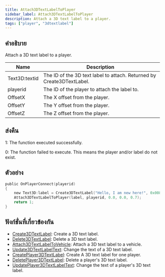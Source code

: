 ```yaml
---
title: Attach3DTextLabelToPlayer
sidebar_label: Attach3DTextLabelToPlayer
description: Attach a 3D text label to a player.
tags: ["player", "3dtextlabel"]
---
```


## คำอธิบาย

Attach a 3D text label to a player.

| Name      | Description                                                           |
| --------- | --------------------------------------------------------------------- |
| Text3D:textid | The ID of the 3D text label to attach. Returned by Create3DTextLabel. |
| playerid  | The ID of the player to attach the label to.                          |
| OffsetX   | The X offset from the player.                                         |
| OffsetY   | The Y offset from the player.                                         |
| OffsetZ   | The Z offset from the player.                                         |

## ส่งคืน

1: The function executed successfully.

0: The function failed to execute. This means the player and/or label do not exist.

## ตัวอย่าง

```c
public OnPlayerConnect(playerid)
{
    new Text3D:label = Create3DTextLabel("Hello, I am new here!", 0x008080FF, 30.0, 40.0, 50.0, 40.0, 0);
    Attach3DTextLabelToPlayer(label, playerid, 0.0, 0.0, 0.7);
    return 1;
}
```

## ฟังก์ชั่นที่เกี่ยวข้องกัน

- [Create3DTextLabel](Create3DTextLabel): Create a 3D text label.
- [Delete3DTextLabel](Delete3DTextLabel): Delete a 3D text label.
- [Attach3DTextLabelToVehicle](Attach3DTextLabelToVehicle): Attach a 3D text label to a vehicle.
- [Update3DTextLabelText](Update3DTextLabelText): Change the text of a 3D text label.
- [CreatePlayer3DTextLabel](CreatePlayer3DTextLabel): Create A 3D text label for one player.
- [DeletePlayer3DTextLabel](DeletePlayer3DTextLabel): Delete a player's 3D text label.
- [UpdatePlayer3DTextLabelText](UpdatePlayer3DTextLabel): Change the text of a player's 3D text label.
